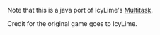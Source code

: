 Note that this is a java port of IcyLime's [Multitask](http://www.kongregate.com/games/IcyLime/multitask).

Credit for the original game goes to IcyLime.